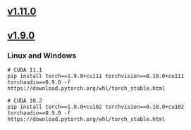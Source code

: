 ## [v1.11.0](https://pytorch.org/)

## [v1.9.0](https://pytorch.org/get-started/previous-versions/#linux-and-windows-7)
### Linux and Windows  
```shell
# CUDA 11.1
pip install torch==1.9.0+cu111 torchvision==0.10.0+cu111 torchaudio==0.9.0 -f https://download.pytorch.org/whl/torch_stable.html

# CUDA 10.2
pip install torch==1.9.0+cu102 torchvision==0.10.0+cu102 torchaudio==0.9.0 -f https://download.pytorch.org/whl/torch_stable.html
```
